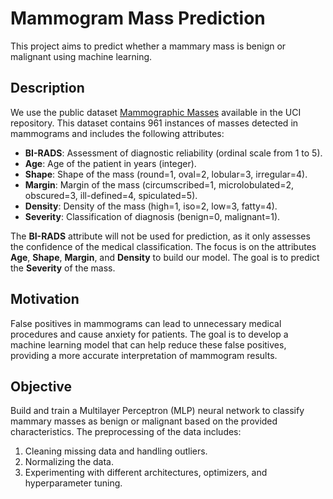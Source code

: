 # Mammogram Mass Prediction

This project aims to predict whether a mammary mass is benign or malignant using machine learning.

## Description

We use the public dataset [Mammographic Masses](https://archive.ics.uci.edu/dataset/161/mammographic+mass) available in the UCI repository. This dataset contains 961 instances of masses detected in mammograms and includes the following attributes:

- **BI-RADS**: Assessment of diagnostic reliability (ordinal scale from 1 to 5).
- **Age**: Age of the patient in years (integer).
- **Shape**: Shape of the mass (round=1, oval=2, lobular=3, irregular=4).
- **Margin**: Margin of the mass (circumscribed=1, microlobulated=2, obscured=3, ill-defined=4, spiculated=5).
- **Density**: Density of the mass (high=1, iso=2, low=3, fatty=4).
- **Severity**: Classification of diagnosis (benign=0, malignant=1).

The **BI-RADS** attribute will not be used for prediction, as it only assesses the confidence of the medical classification. The focus is on the attributes **Age**, **Shape**, **Margin**, and **Density** to build our model. The goal is to predict the **Severity** of the mass.

## Motivation

False positives in mammograms can lead to unnecessary medical procedures and cause anxiety for patients. The goal is to develop a machine learning model that can help reduce these false positives, providing a more accurate interpretation of mammogram results.

## Objective

Build and train a Multilayer Perceptron (MLP) neural network to classify mammary masses as benign or malignant based on the provided characteristics. The preprocessing of the data includes:

1. Cleaning missing data and handling outliers.
2. Normalizing the data.
3. Experimenting with different architectures, optimizers, and hyperparameter tuning.